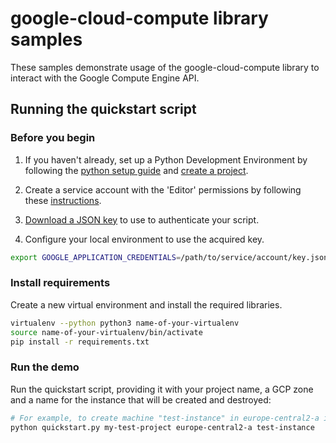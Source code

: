 # google-cloud-compute library samples

These samples demonstrate usage of the google-cloud-compute library to interact
with the Google Compute Engine API.

## Running the quickstart script

### Before you begin

1. If you haven't already, set up a Python Development Environment by following the [python setup guide](https://cloud.google.com/python/setup) and 
[create a project](https://cloud.google.com/resource-manager/docs/creating-managing-projects#creating_a_project).

1. Create a service account with the 'Editor' permissions by following these 
[instructions](https://cloud.google.com/iam/docs/creating-managing-service-accounts).

1. [Download a JSON key](https://cloud.google.com/iam/docs/creating-managing-service-account-keys) to use to authenticate your script.

1. Configure your local environment to use the acquired key.
```bash
export GOOGLE_APPLICATION_CREDENTIALS=/path/to/service/account/key.json
```

### Install requirements

Create a new virtual environment and install the required libraries.
```bash
virtualenv --python python3 name-of-your-virtualenv
source name-of-your-virtualenv/bin/activate
pip install -r requirements.txt
```

### Run the demo

Run the quickstart script, providing it with your project name, a GCP zone and a name for the instance that will be created and destroyed:
```bash
# For example, to create machine "test-instance" in europe-central2-a in project "my-test-project":
python quickstart.py my-test-project europe-central2-a test-instance
```
